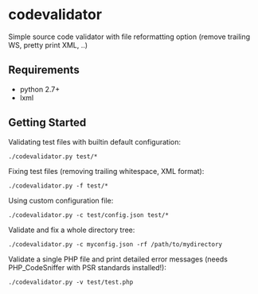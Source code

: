 codevalidator
=============

Simple source code validator with file reformatting option (remove trailing WS, pretty print XML, ..)

Requirements
------------

* python 2.7+
* lxml

Getting Started
---------------

Validating test files with builtin default configuration:

    ./codevalidator.py test/*

Fixing test files (removing trailing whitespace, XML format):

	./codevalidator.py -f test/*

Using custom configuration file:

    ./codevalidator.py -c test/config.json test/*

Validate and fix a whole directory tree:

    ./codevalidator.py -c myconfig.json -rf /path/to/mydirectory

Validate a single PHP file and print detailed error messages (needs PHP_CodeSniffer with PSR standards installed!):

    ./codevalidator.py -v test/test.php

